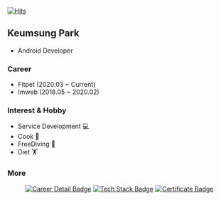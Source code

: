 [![Hits](https://hits.seeyoufarm.com/api/count/incr/badge.svg?url=https%3A%2F%2Fgithub.com%2FVenus-GS&count_bg=%2379C83D&title_bg=%23555555&icon=&icon_color=%23E7E7E7&title=hits&edge_flat=false)](https://hits.seeyoufarm.com)

## Keumsung Park
- Android Developer

### Career
- Fitpet (2020.03 ~ Current)
- Imweb (2018.05 ~ 2020.02)

### Interest & Hobby
- Service Development ‍💻
- Cook ‍🍳
- FreeDiving 🥽
- Diet 🏋️‍

### More
<div align=center>

[![Career Detail Badge](https://img.shields.io/badge/-Career%20Detail-00A82D?link=https://github.com/Venus-GS/Venus-GS/blob/master/CarrerDetail.md)](https://github.com/Venus-GS/Venus-GS/blob/master/CareerDetail.md)
[![Tech Stack Badge](https://img.shields.io/badge/-Tech%20Stack-0061FF?link=https://github.com/Venus-GS/Venus-GS/blob/master/TechStack.md)](https://github.com/Venus-GS/Venus-GS/blob/master/TechStack.md)
[![Certificate Badge](https://img.shields.io/badge/-Certificate-6400AA?link=https://github.com/Venus-GS/Venus-GS/blob/master/Certificate.md)](https://github.com/Venus-GS/Venus-GS/blob/master/Certificate.md)

</div>
